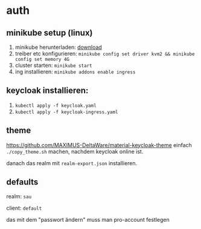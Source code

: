 # auth

## minikube setup (linux)

1. minikube herunterladen: [download](https://minikube.sigs.k8s.io/docs/start/?arch=%2Flinux%2Fx86-64%2Fstable%2Fbinary+download)
2. treiber etc konfigurieren: `minikube config set driver kvm2 && minikube config set memory 4G`
3. cluster starten: `minikube start`
4. ing installieren: `minikube addons enable ingress`

## keycloak installieren:

1. `kubectl apply -f keycloak.yaml`
2. `kubectl apply -f keycloak-ingress.yaml`

## theme

https://github.com/MAXIMUS-DeltaWare/material-keycloak-theme
einfach `./copy_theme.sh` machen, nachdem keycloak online ist.

danach das realm mit `realm-export.json` installieren.

## defaults

realm: `sau`

client: `default`

das mit dem "passwort ändern" muss man pro-account festlegen
